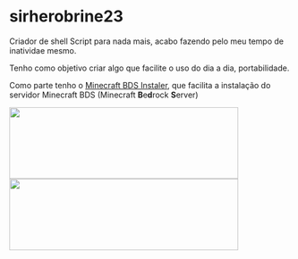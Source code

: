 # sirherobrine23

Criador de shell Script para nada mais, acabo fazendo pelo meu tempo de inatividae mesmo.

Tenho como objetivo criar algo que facilite o uso do dia a dia, portabilidade.

Como parte tenho o [Minecraft BDS Instaler](https://github.com/Sirherobrine23/Minecraft-Bedrock-auto-install), que facilita a instalação do servidor Minecraft BDS (Minecraft **B**e**d**rock **S**erver)

<img src="https://github.com/Sirherobrine23/Sirherobrine23/raw/master/media/2020-07-10-18-05-15_Trim.gif" width="409" height="128" />

<img src="https://github.com/Sirherobrine23/Sirherobrine23/raw/master/media/2020-07-10-18-08-20.gif" width="409" height="128" >